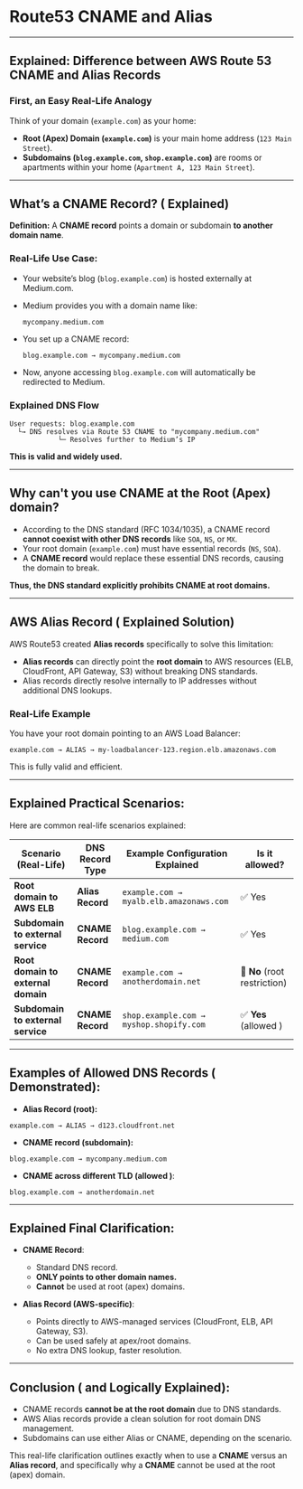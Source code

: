 # Route53 CNAME and Alias

---

## **Explained: Difference between AWS Route 53 CNAME and Alias Records**

### First, an Easy Real-Life Analogy

Think of your domain (`example.com`) as your home:

- **Root (Apex) Domain (`example.com`)** is your main home address (`123 Main Street`).
- **Subdomains (`blog.example.com`, `shop.example.com`)** are rooms or apartments within your home (`Apartment A, 123 Main Street`).

---

## **What’s a CNAME Record? ( Explained)**

**Definition:**
A **CNAME record** points a domain or subdomain **to another domain name**.

### **Real-Life Use Case:**

- Your website’s blog (`blog.example.com`) is hosted externally at Medium.com.
- Medium provides you with a domain name like:

  ```
  mycompany.medium.com
  ```

- You set up a CNAME record:

  ```
  blog.example.com → mycompany.medium.com
  ```

- Now, anyone accessing `blog.example.com` will automatically be redirected to Medium.

### Explained DNS Flow

```
User requests: blog.example.com
  └→ DNS resolves via Route 53 CNAME to "mycompany.medium.com"
            └─ Resolves further to Medium’s IP
```

**This is valid and widely used.**

---

## **Why can't you use CNAME at the Root (Apex) domain?**

- According to the DNS standard (RFC 1034/1035), a CNAME record **cannot coexist with other DNS records** like `SOA`, `NS`, or `MX`.
- Your root domain (`example.com`) must have essential records (`NS`, `SOA`).
- A **CNAME record** would replace these essential DNS records, causing the domain to break.

**Thus, the DNS standard explicitly prohibits CNAME at root domains.**

---

## **AWS Alias Record ( Explained Solution)**

AWS Route53 created **Alias records** specifically to solve this limitation:

- **Alias records** can directly point the **root domain** to AWS resources (ELB, CloudFront, API Gateway, S3) without breaking DNS standards.
- Alias records directly resolve internally to IP addresses without additional DNS lookups.

### Real-Life Example

You have your root domain pointing to an AWS Load Balancer:

```
example.com → ALIAS → my-loadbalancer-123.region.elb.amazonaws.com
```

This is fully valid and efficient.

---

## **Explained Practical Scenarios:**

Here are common real-life scenarios  explained:

| Scenario (Real-Life)                  | DNS Record Type    | Example Configuration  Explained        | Is it allowed? |
|---------------------------------------|--------------------|-------------------------------------------------|----------------|
| **Root domain to AWS ELB**            | **Alias Record**   | `example.com → myalb.elb.amazonaws.com`        | ✅ Yes         |
| **Subdomain to external service**     | **CNAME Record**   | `blog.example.com → medium.com`                | ✅ Yes         |
| **Root domain to external domain**    | **CNAME Record**   | `example.com → anotherdomain.net`              | 🚫 **No** (root restriction) |
| **Subdomain to external service**     | **CNAME Record**   | `shop.example.com → myshop.shopify.com`        | ✅ **Yes** (allowed ) |

---

## **Examples of Allowed DNS Records ( Demonstrated):**

- **Alias Record (root):**

```
example.com → ALIAS → d123.cloudfront.net
```

- **CNAME record (subdomain):**

```
blog.example.com → mycompany.medium.com
```

- **CNAME across different TLD (allowed )**:

```
blog.example.com → anotherdomain.net
```

---

## **Explained Final Clarification:**

- **CNAME Record**:
  - Standard DNS record.
  - **ONLY points to other domain names.**
  - **Cannot** be used at root (apex) domains.

- **Alias Record (AWS-specific)**:
  - Points directly to AWS-managed services (CloudFront, ELB, API Gateway, S3).
  - Can be used safely at apex/root domains.
  - No extra DNS lookup, faster resolution.

---

## **Conclusion ( and Logically Explained):**

- CNAME records **cannot be at the root domain** due to DNS standards.
- AWS Alias records provide a clean solution for root domain DNS management.
- Subdomains can  use either Alias or CNAME, depending on the scenario.

This real-life clarification  outlines exactly when to use a **CNAME** versus an **Alias record**, and specifically why a **CNAME** cannot be used at the root (apex) domain.
